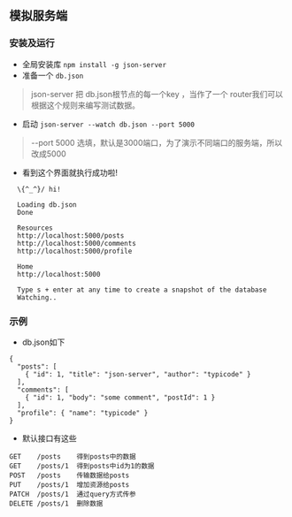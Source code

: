 ## 模拟服务端

### 安装及运行
- 全局安装库 `npm install -g json-server`
- 准备一个 `db.json` 
> json-server 把 db.json根节点的每一个key ，当作了一个 router我们可以根据这个规则来编写测试数据。
- 启动 `json-server --watch db.json --port 5000`
> --port 5000 选填，默认是3000端口，为了演示不同端口的服务端，所以改成5000
- 看到这个界面就执行成功啦!
```
  \{^_^}/ hi!

  Loading db.json
  Done

  Resources
  http://localhost:5000/posts
  http://localhost:5000/comments
  http://localhost:5000/profile

  Home
  http://localhost:5000

  Type s + enter at any time to create a snapshot of the database
  Watching..
```
### 示例
- db.json如下
```
{
  "posts": [
    { "id": 1, "title": "json-server", "author": "typicode" }
  ],
  "comments": [
    { "id": 1, "body": "some comment", "postId": 1 }
  ],
  "profile": { "name": "typicode" }
}
```
- 默认接口有这些

```
GET    /posts    得到posts中的数据
GET    /posts/1  得到posts中id为1的数据
POST   /posts    传输数据给posts
PUT    /posts/1  增加资源给posts
PATCH  /posts/1  通过query方式传参
DELETE /posts/1  删除数据
```